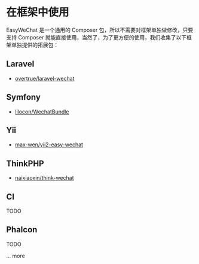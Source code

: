 # 在框架中使用

EasyWeChat 是一个通用的 Composer 包，所以不需要对框架单独做修改，只要支持 Composer 就能直接使用，当然了，为了更方便的使用，我们收集了以下框架单独提供的拓展包：

## Laravel

  - [overtrue/laravel-wechat](https://github.com/overtrue/laravel-wechat)


## Symfony

  - [lilocon/WechatBundle](https://github.com/lilocon/WechatBundle)

## Yii

  - [max-wen/yii2-easy-wechat](https://github.com/max-wen/yii2-easy-wechat)

## ThinkPHP

  - [naixiaoxin/think-wechat](https://github.com/qiqizjl/think-wechat)

## CI

TODO

## Phalcon

TODO

... more

